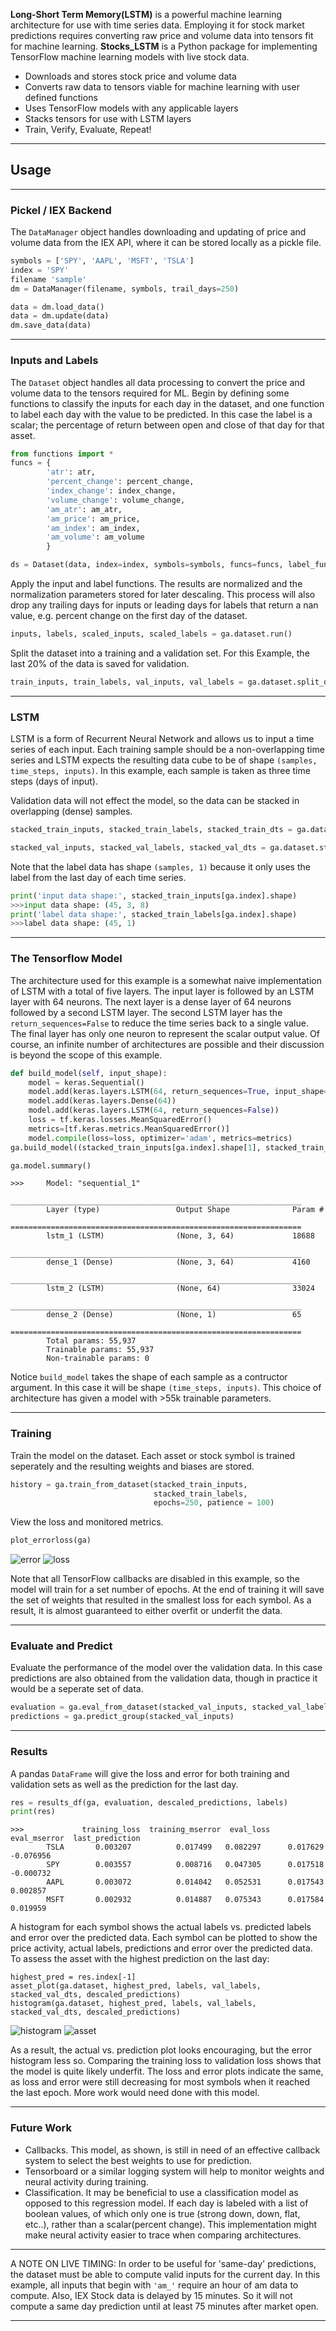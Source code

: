 
**Long-Short Term Memory(LSTM)** is a powerful machine learning architecture for use with time series data.  Employing it for stock market predictions requires converting raw price and volume data into tensors fit for machine learning.  **Stocks_LSTM** is a Python package for implementing TensorFlow machine learning models with live stock data.

 * Downloads and stores stock price and volume data
 * Converts raw data to tensors viable for machine learning with user defined functions
 * Uses TensorFlow models with any applicable layers
 * Stacks tensors for use with LSTM layers
 * Train, Verify, Evaluate, Repeat!

****

## Usage

****

### Pickel / IEX Backend

The `DataManager` object handles downloading and updating of price and volume data from the IEX API, where it can be stored  locally as a pickle file.

```python
symbols = ['SPY', 'AAPL', 'MSFT', 'TSLA']
index = 'SPY'
filename 'sample'
dm = DataManager(filename, symbols, trail_days=250)

data = dm.load_data()
data = dm.update(data)
dm.save_data(data)
```

****

### Inputs and Labels

The `Dataset` object handles all data processing to convert the price and volume data to the tensors required for ML.
Begin by defining some functions to classify the inputs for each day in the dataset, and one function to label each day with the value to be predicted.  In this case the label is a scalar; the percentage of return between open and close of that day for that asset.

```python
from functions import *
funcs = {
        'atr': atr,
        'percent_change': percent_change,
        'index_change': index_change,
        'volume_change': volume_change,
        'am_atr': am_atr,
        'am_price': am_price,
        'am_index': am_index,
        'am_volume': am_volume
        }

ds = Dataset(data, index=index, symbols=symbols, funcs=funcs, label_func=close_label)
```

Apply the input and label functions.  The results are normalized and the normalization parameters stored for later descaling.  This process will also drop any trailing days for inputs or leading days for labels that return a nan value, e.g. percent change on the first day of the dataset.

```python
inputs, labels, scaled_inputs, scaled_labels = ga.dataset.run()
```

Split the dataset into a training and a validation set.  For this Example, the last 20% of the data is saved for validation.

```python
train_inputs, train_labels, val_inputs, val_labels = ga.dataset.split_data(scaled_inputs, scaled_labels, ratio=0.8)
```

****

### LSTM

LSTM is a form of Recurrent Neural Network and allows us to input a time series of each input.  Each training sample should be a non-overlapping time series and LSTM expects the resulting data cube to be of shape `(samples, time_steps, inputs)`.  In this example, each sample is taken as three time steps (days of input).  

Validation data will not effect the model, so the data can be stacked in overlapping (dense) samples.

```python
stacked_train_inputs, stacked_train_labels, stacked_train_dts = ga.dataset.stack_inputs(train_inputs, train_labels, STACK_DAYS=3)

stacked_val_inputs, stacked_val_labels, stacked_val_dts = ga.dataset.stack_dense_inputs(val_inputs, val_labels, STACK_DAYS=3)
```

Note that the label data has shape `(samples, 1)` because it only uses the label from the last day of each time series.

```python
print('input data shape:', stacked_train_inputs[ga.index].shape)
>>>input data shape: (45, 3, 8)
print('label data shape:', stacked_train_labels[ga.index].shape)
>>>label data shape: (45, 1)
```

****

### The Tensorflow Model

The architecture used for this example is a somewhat naive implementation of LSTM with a total of five layers. The input layer is followed by an LSTM layer with 64 neurons.  The next layer is a dense layer of 64 neurons followed by a second LSTM layer.  The second LSTM layer has the `return_sequences=False` to reduce the time series back to a single value.  The final layer has only one neuron to represent the scalar output value.  Of course, an infinite number of architectures are possible and their discussion is beyond the scope of this example.

```python
def build_model(self, input_shape):
    model = keras.Sequential()
    model.add(keras.layers.LSTM(64, return_sequences=True, input_shape=input_shape, activation='tanh'))
    model.add(keras.layers.Dense(64))
    model.add(keras.layers.LSTM(64, return_sequences=False))
    loss = tf.keras.losses.MeanSquaredError()
    metrics=[tf.keras.metrics.MeanSquaredError()]
    model.compile(loss=loss, optimizer='adam', metrics=metrics)
ga.build_model((stacked_train_inputs[ga.index].shape[1], stacked_train_inputs[ga.index].shape[2]))

ga.model.summary()
```
```
>>>     Model: "sequential_1"
        _________________________________________________________________
        Layer (type)                 Output Shape              Param #   
        =================================================================
        lstm_1 (LSTM)                (None, 3, 64)             18688     
        _________________________________________________________________
        dense_1 (Dense)              (None, 3, 64)             4160      
        _________________________________________________________________
        lstm_2 (LSTM)                (None, 64)                33024     
        _________________________________________________________________
        dense_2 (Dense)              (None, 1)                 65        
        =================================================================
        Total params: 55,937
        Trainable params: 55,937
        Non-trainable params: 0
```

Notice `build_model` takes the shape of each sample as a contructor argument.  In this case it will be shape `(time_steps, inputs)`.  This choice of architecture has given a model with >55k trainable parameters.

****

### Training

Train the model on the dataset.  Each asset or stock symbol is trained seperately and the resulting weights and biases are stored.  

```python
history = ga.train_from_dataset(stacked_train_inputs,
                                stacked_train_labels,
                                epochs=250, patience = 100)
```

View the loss and monitored metrics.

```python
plot_errorloss(ga)
```
![error](img/error.png)
![loss](img/loss.png)

Note that all TensorFlow callbacks are disabled in this example, so the model will train for a set number of epochs.  At the end of training it will save the set of weights that resulted in the smallest loss for each symbol.  As a result, it is almost guaranteed to either overfit or underfit the data.

****

### Evaluate and Predict

Evaluate the performance of the model over the validation data.  In this case predictions are also obtained from the validation data, though in practice it would be a seperate set of data.

```python
evaluation = ga.eval_from_dataset(stacked_val_inputs, stacked_val_labels)
predictions = ga.predict_group(stacked_val_inputs)
```

****

### Results

A pandas `DataFrame` will give the loss and error for both training and validation sets as well as the prediction for the last day.

```python
res = results_df(ga, evaluation, descaled_predictions, labels)
print(res)
```
```
>>>             training_loss  training_mserror  eval_loss  eval_mserror  last_prediction
        TSLA       0.003207          0.017499   0.082297      0.017629        -0.076956
        SPY        0.003557          0.008716   0.047305      0.017518        -0.000732
        AAPL       0.003072          0.014042   0.052531      0.017543         0.002857
        MSFT       0.002932          0.014887   0.075343      0.017584         0.019959
```

A histogram for each symbol shows the actual labels vs. predicted labels and error over the predicted data.
Each symbol can be plotted to show the price activity, actual labels, predictions and error over the predicted data. To assess the asset with the highest prediction on the last day:

```
highest_pred = res.index[-1]
asset_plot(ga.dataset, highest_pred, labels, val_labels, stacked_val_dts, descaled_predictions)
histogram(ga.dataset, highest_pred, labels, val_labels, stacked_val_dts, descaled_predictions)
```
![histogram](img/hist.png)
![asset](img/asset.png)

  As a result, the actual vs. prediction plot looks encouraging, but the error histogram less so.  Comparing the training loss to validation loss shows that the model is quite likely underfit.  The loss and error plots indicate the same, as loss and error were still decreasing for most symbols when it reached the last epoch.  More work would need done with this model.

****

### Future Work

* Callbacks.  This model, as shown, is still in need of an effective callback system to select the best weights to use for prediction.
* Tensorboard or a similar logging system will help to monitor weights and neural activity during training.
* Classification.  It may be beneficial to use a classification model as opposed to this regression model.  If each day is labeled with a list of boolean values, of which only one is true (strong down, down, flat, etc..), rather than a scalar(percent change).  This implementation might make neural activity easier to trace when comparing architectures.

****

A NOTE ON LIVE TIMING:  In order to be useful for 'same-day' predictions, the dataset must be able to compute valid inputs for the current day.  In this example, all inputs that begin with `'am_'` require an hour of am data to compute.  Also, IEX Stock data is delayed by 15 minutes.  So it will not compute a same day prediction until at least 75 minutes after market open.

****
